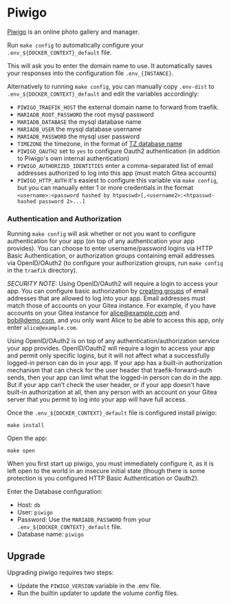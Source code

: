 # Piwigo

[Piwigo](https://piwigo.org/) is an online photo gallery and manager.

Run `make config` to automatically configure your
`.env_${DOCKER_CONTEXT}_default` file. 

This will ask you to enter the domain name to use.
It automatically saves your responses into the configuration file
`.env_{INSTANCE}`.

Alternatively to running `make config`, you can manually copy
`.env-dist` to `.env_${DOCKER_CONTEXT}_default` and edit the variables accordingly:

 * `PIWIGO_TRAEFIK_HOST` the external domain name to forward from traefik.
 * `MARIADB_ROOT_PASSWORD` the root mysql password
 * `MARIADB_DATABASE` the mysql database name
 * `MARIADB_USER` the mysql database username
 * `MARIADB_PASSWORD` the mysql user password
 * `TIMEZONE` the timezone, in the format of [TZ database name](https://en.wikipedia.org/wiki/List_of_tz_database_time_zones)
 * `PIWIGO_OAUTH2` set to `yes` to configure Oauth2 authentication (in addition to Piwigo's own internal authentication)
 * `PIWIGO_AUTHORIZED_IDENTITIES` enter a comma-separated list of email addresses authorized to log into this app (must match Gitea accounts)
 * `PIWIGO_HTTP_AUTH` it's easiest to configure this variable via `make config`, but you can manually enter 1 or more credentials in the format `<username>:<password hashed by htpasswd>[,<username2>:<htpasswd-hashed password 2>...]`

### Authentication and Authorization

Running `make config` will ask whether or not you want to configure
authentication for your app (on top of any authentication your app provides).
You can choose to enter username/password logins via HTTP Basic Authentication,
or authorization groups containing email addresses via OpenID/OAuth2 (to
configure your authorization groups, run `make config` in the `traefik` directory).

*SECURITY NOTE:* Using OpenID/OAuth2 will require a login to access
your app. You can configure basic authorization by [creating groups](https://github.com/EnigmaCurry/d.rymcg.tech/blob/header-authorization/traefik/README.md#oauth2-authentication)
of email addresses that are allowed to log into
your app. Email addresses must match those of accounts on your Gitea instance.
For example, if you have accounts on your Gitea instance for
alice@example.com and bob@demo.com, and you only want Alice to be able to
access this app, only enter `alice@example.com`.

Using OpenID/OAuth2 is on top of any
authentication/authorization service your app provides. OpenID/Oauth2 will
require a login to access your app and permit only specific logins, but it
will not affect what a successfully logged-in person can do in your app. If
your app has a built-in authorization mechanism that can check for the user
header that traefik-forward-auth sends, then your app can limit what the
logged-in person can do in the app. But if your app can't check the user
header, or if your app doesn't have built-in authorization at all, then any
person with an account on your Gitea server that you permit to log into your
app will have full access.


Once the `.env_${DOCKER_CONTEXT}_default` file is configured install piwigo:

```
make install
```

Open the app:

```
make open
```

When you first start up piwigo, you must immediately configure it, as
it is left open to the world in an insecure initial state (though there is
some protection is you configured HTTP Basic Authentication or Oauth2).

Enter the Database configuration:

 * Host: `db`
 * User: `piwigo`
 * Password: Use the `MARIADB_PASSWORD` from your `.env_${DOCKER_CONTEXT}_default` file.
 * Database name: `piwigo`

## Upgrade

Upgrading piwigo requires two steps:

 * Update the `PIWIGO_VERSION` variable in the .env file.
 * Run the builtin updater to update the volume config files.
